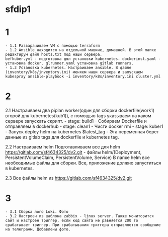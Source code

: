 # sfdip1
# 1
    - 1.1 Разварачиваем VM с помощью terraform
    - 1.2 Ansible находится на отдельной машине, домашней. В этой папке редактирум файл hosts.txt под наши сервера. 
    befkuber.yml - подготовка дял установки kubernetes. dockerinst.yaml - установка docker. glrunner.yaml установка gitlab runners.
    - 1.3 Установка kubernetes. Настраиваем ansible. В файле (inventory/k8s/inventory.ini) меняем наши сервера и запускаем kubespray ansible-playbook -i inventory/k8s/inventory.ini cluster.yml

# 2

2.1 Настраиваем два piplan worker(один для сборки dockerfile(work1) второй для kubernetes(kub1)), с помощью tags указываем на каком сервере запускать скрипт. 
    - stage: build1 - Cобираем Dockerfile и отправляем в dockerhub
    - stage: clean1 - Чисти docker rmi
    - stage: kuber1 - Запуск deploy helm на kubernetes
    $latest_tag - Эта переменная берет данные из gitlab tags для dockerfile и kubernetes tag. 


2.2 Настраиваем helm
  Подготавливаем все для helm https://gitlab.com/sf4634325/dv2.git - файлы helm/(Deployment, PersistentVolumeClaim, PersistentVolume, Service)
  В папке helm все необходимые файлы для сборки.
  Все, приложение должно запуститься в kubernetes.

2.3 Все файлы helm из https://gitlab.com/sf4634325/dv2.git

# 3

    - 3.1 Сборка лого Loki. Фото
    - 3.2 Настроен из шаблона zabbix - linux server. Также мониторится сайт и настроен триггер, если код сайта не равняется 200 то срабатывает триггер. При срабатывании триггера отправляется сообщение на телеграмм. Добавлены фото.




